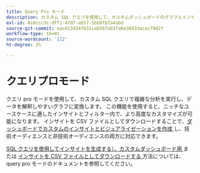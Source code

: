```yaml
---
title: Query Pro モード
description: カスタム SQL クエリを使用して、カスタムダッシュボードのグラフとインサイトを生成します。
exl-id: 8c0ccc3c-dff1-47df-ab57-5bb8fbfa4abd
source-git-commit: eac613434f631cab567ab3fa6e30d33acac79d2f
workflow-type: tm+mt
source-wordcount: '112'
ht-degree: 2%

---
```


# クエリプロモード

クエリ pro モードを使用して、カスタム SQL クエリで複雑な分析を実行し、データを解釈しやすいグラフに変換します。 この機能を使用すると、ニッチなユースケースに適したインサイトとフィルター内で、より高度なカスタマイズが可能になります。 インサイトを CSV ファイルとしてダウンロードすることで、[&#x200B; ダッシュボードでカスタムのインサイトとビジュアライゼーションを作成 &#x200B;](../../../dashboards/sql-insights-query-pro-mode/overview.md) し、技術オーディエンスと非技術オーディエンスの両方に対応できます。

[SQL クエリを使用してインサイトを生成する）、カスタムダッシュボード用 &#x200B;](../../../dashboards/sql-insights-query-pro-mode/overview.md) または [&#x200B; インサイトを CSV ファイルとしてダウンロードする &#x200B;](../../../dashboards/sql-insights-query-pro-mode/view-more.md#download-csv) 方法については、query pro モードのドキュメントを参照してください。
